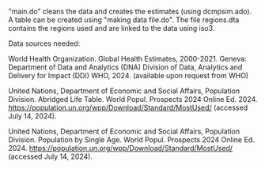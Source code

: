 "main.do" cleans the data and creates the estimates (using dcmpsim.ado). A table can be created using "making data file.do". The file regions.dta contains the regions used and are linked to the data using iso3.

Data sources needed:

World Health Organization. Global Health Estimates, 2000-2021. Geneva: Department of Data and Analytics (DNA) Division of Data, Analytics and Delivery for Impact (DDI) WHO, 2024. (available upon request from WHO)

United Nations, Department of Economic and Social Affairs, Population Division. Abridged Life Table. World Popul. Prospects 2024 Online Ed. 2024. https://population.un.org/wpp/Download/Standard/MostUsed/ (accessed July 14, 2024).

United Nations, Department of Economic and Social Affairs, Population Division. Population by Single Age. World Popul. Prospects 2024 Online Ed. 2024. https://population.un.org/wpp/Download/Standard/MostUsed/ (accessed July 14, 2024).
